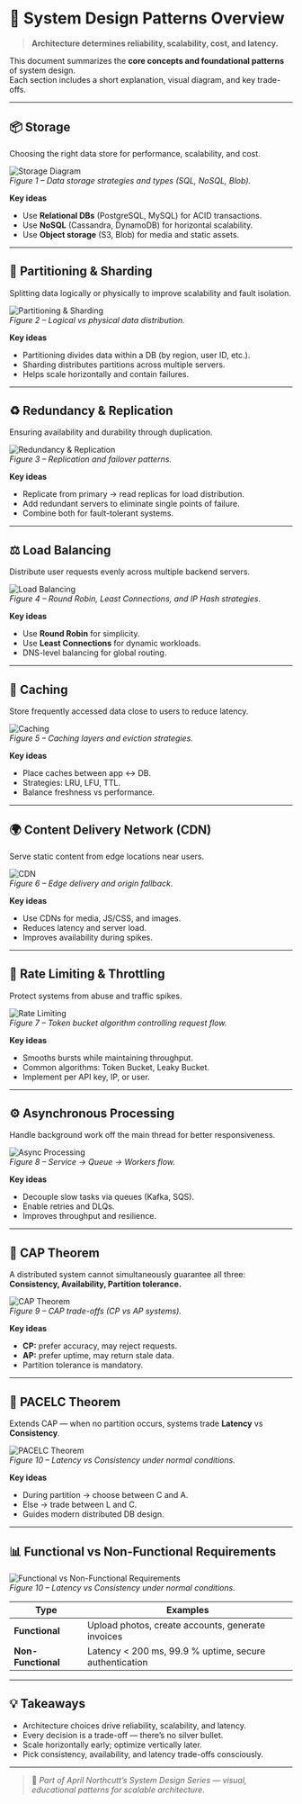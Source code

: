 # 🧭 System Design Patterns Overview

> **Architecture determines reliability, scalability, cost, and latency.**

This document summarizes the **core concepts and foundational patterns** of system design.  
Each section includes a short explanation, visual diagram, and key trade-offs.

---

## 📦 Storage

Choosing the right data store for performance, scalability, and cost.

![Storage Diagram](https://github.com/aprillnorthcutt/Learn-System-Design-Architecture/blob/main/images/storage.png?raw=true) <br>
*Figure 1 – Data storage strategies and types (SQL, NoSQL, Blob).*

**Key ideas**
- Use **Relational DBs** (PostgreSQL, MySQL) for ACID transactions.  
- Use **NoSQL** (Cassandra, DynamoDB) for horizontal scalability.  
- Use **Object storage** (S3, Blob) for media and static assets.

---

## 🧮 Partitioning & Sharding

Splitting data logically or physically to improve scalability and fault isolation.

![Partitioning & Sharding](https://github.com/aprillnorthcutt/Learn-System-Design-Architecture/blob/main/images/partitioning-sharding.png?raw=true) <br>
*Figure 2 – Logical vs physical data distribution.*

**Key ideas**
- Partitioning divides data within a DB (by region, user ID, etc.).  
- Sharding distributes partitions across multiple servers.  
- Helps scale horizontally and contain failures.

---

## ♻️ Redundancy & Replication

Ensuring availability and durability through duplication.

![Redundancy & Replication](https://github.com/aprillnorthcutt/Learn-System-Design-Architecture/blob/main/images/redundancy-replication.png?raw=true) <br>
*Figure 3 – Replication and failover patterns.*

**Key ideas**
- Replicate from primary → read replicas for load distribution.  
- Add redundant servers to eliminate single points of failure.  
- Combine both for fault-tolerant systems.

---

## ⚖️ Load Balancing

Distribute user requests evenly across multiple backend servers.

![Load Balancing](https://github.com/aprillnorthcutt/Learn-System-Design-Architecture/blob/main/images/load-balancing.png?raw=true) <br>
*Figure 4 – Round Robin, Least Connections, and IP Hash strategies.*

**Key ideas**
- Use **Round Robin** for simplicity.  
- Use **Least Connections** for dynamic workloads.  
- DNS-level balancing for global routing.

---

## 🧊 Caching

Store frequently accessed data close to users to reduce latency.

![Caching](https://github.com/aprillnorthcutt/Learn-System-Design-Architecture/blob/main/images/caching.png?raw=true) <br>
*Figure 5 – Caching layers and eviction strategies.*

**Key ideas**
- Place caches between app ↔ DB.  
- Strategies: LRU, LFU, TTL.  
- Balance freshness vs performance.

---

## 🌍 Content Delivery Network (CDN)

Serve static content from edge locations near users.

![CDN](https://github.com/aprillnorthcutt/Learn-System-Design-Architecture/blob/main/images/cdn.png?raw=true) <br>
*Figure 6 – Edge delivery and origin fallback.*

**Key ideas**
- Use CDNs for media, JS/CSS, and images.  
- Reduces latency and server load.  
- Improves availability during spikes.

---

## 🚦 Rate Limiting & Throttling

Protect systems from abuse and traffic spikes.

![Rate Limiting](https://github.com/aprillnorthcutt/Learn-System-Design-Architecture/blob/main/images/rate-limiting.png?raw=true) <br>
*Figure 7 – Token bucket algorithm controlling request flow.*

**Key ideas**
- Smooths bursts while maintaining throughput.  
- Common algorithms: Token Bucket, Leaky Bucket.  
- Implement per API key, IP, or user.

---

## ⚙️ Asynchronous Processing

Handle background work off the main thread for better responsiveness.

![Async Processing](https://github.com/aprillnorthcutt/Learn-System-Design-Architecture/blob/main/images/async-processing.png?raw=true) <br>
*Figure 8 – Service → Queue → Workers flow.*

**Key ideas**
- Decouple slow tasks via queues (Kafka, SQS).  
- Enable retries and DLQs.  
- Improves throughput and resilience.

---

## 🧩 CAP Theorem

A distributed system cannot simultaneously guarantee all three:  
**Consistency, Availability, Partition tolerance.**

![CAP Theorem](https://github.com/aprillnorthcutt/Learn-System-Design-Architecture/blob/main/images/cap-theorem.png?raw=true) <br>
*Figure 9 – CAP trade-offs (CP vs AP systems).*

**Key ideas**
- **CP:** prefer accuracy, may reject requests.  
- **AP:** prefer uptime, may return stale data.  
- Partition tolerance is mandatory.

---

## 🧠 PACELC Theorem

Extends CAP — when no partition occurs, systems trade **Latency** vs **Consistency**.

![PACELC Theorem](https://github.com/aprillnorthcutt/Learn-System-Design-Architecture/blob/main/images/pacelc.png?raw=true) <br>
*Figure 10 – Latency vs Consistency under normal conditions.*

**Key ideas**
- During partition → choose between C and A.  
- Else → trade between L and C.  
- Guides modern distributed DB design.

---

## 📊 Functional vs Non-Functional Requirements

![Functional vs Non-Functional Requirements](https://github.com/aprillnorthcutt/Learn-System-Design-Architecture/blob/main/images/func-nonfunc.png?raw=true) <br>
*Figure 10 – Latency vs Consistency under normal conditions.*

| Type | Examples |
|------|-----------|
| **Functional** | Upload photos, create accounts, generate invoices |
| **Non-Functional** | Latency < 200 ms, 99.9 % uptime, secure authentication |

---

## 💡 Takeaways

- Architecture choices drive reliability, scalability, and latency.  
- Every decision is a trade-off — there’s no silver bullet.  
- Scale horizontally early; optimize vertically later.  
- Pick consistency, availability, and latency trade-offs consciously.  

---

> 🧩 *Part of April Northcutt’s System Design Series — visual, educational patterns for scalable architecture.*
